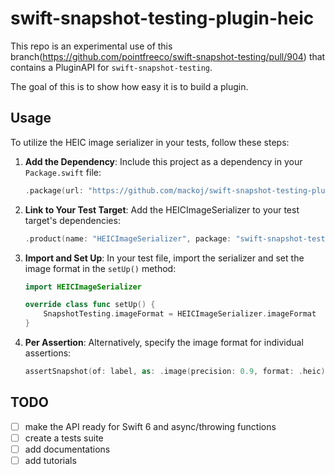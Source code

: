 # swift-snapshot-testing-plugin-heic

This repo is an experimental use of this branch(https://github.com/pointfreeco/swift-snapshot-testing/pull/904) that contains a PluginAPI for `swift-snapshot-testing`.

The goal of this is to show how easy it is to build a plugin.

## Usage

To utilize the HEIC image serializer in your tests, follow these steps:

1. **Add the Dependency**: Include this project as a dependency in your `Package.swift` file:

    ```swift
    .package(url: "https://github.com/mackoj/swift-snapshot-testing-plugin-heic.git", revision: "0.0.1"),
    ```

2. **Link to Your Test Target**: Add the HEICImageSerializer to your test target's dependencies:

    ```swift
    .product(name: "HEICImageSerializer", package: "swift-snapshot-testing-plugin-heic"),
    ```

3. **Import and Set Up**: In your test file, import the serializer and set the image format in the `setUp()` method:

    ```swift
    import HEICImageSerializer

    override class func setUp() {
        SnapshotTesting.imageFormat = HEICImageSerializer.imageFormat
    }
    ```

4. **Per Assertion**: Alternatively, specify the image format for individual assertions: 

    ```swift
    assertSnapshot(of: label, as: .image(precision: 0.9, format: .heic))
    ```

## TODO

- [ ] make the API ready for Swift 6 and async/throwing functions
- [ ] create a tests suite
- [ ] add documentations
- [ ] add tutorials
